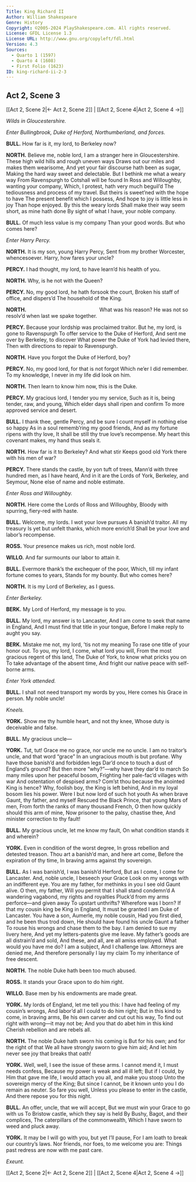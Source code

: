 ```yaml
---
Title: King Richard II
Author: William Shakespeare
Genre: History
Copyright: ©2005-2024 PlayShakespeare.com. All rights reserved.
License: GFDL License 1.3
License URL: http://www.gnu.org/copyleft/fdl.html
Version: 4.3
Sources:
  - Quarto 1 (1597)
  - Quarto 4 (1608)
  - First Folio (1623)
ID: king-richard-ii-2-3
---
```


## Act 2, Scene 3
[[Act 2, Scene 2|← Act 2, Scene 2]] | [[Act 2, Scene 4|Act 2, Scene 4 →]]

*Wilds in Gloucestershire.*

*Enter Bullingbrook, Duke of Herford, Northumberland, and forces.*

**BULL.**
How far is it, my lord, to Berkeley now?

**NORTH.**
Believe me, noble lord,
I am a stranger here in Gloucestershire.
These high wild hills and rough uneven ways
Draws out our miles and makes them wearisome,
And yet your fair discourse hath been as sugar,
Making the hard way sweet and delectable.
But I bethink me what a weary way
From Ravenspurgh to Cotshall will be found
In Ross and Willoughby, wanting your company,
Which, I protest, hath very much beguil’d
The tediousness and process of my travel.
But theirs is sweet’ned with the hope to have
The present benefit which I possess,
And hope to joy is little less in joy
Than hope enjoyed. By this the weary lords
Shall make their way seem short, as mine hath done
By sight of what I have, your noble company.

**BULL.**
Of much less value is my company
Than your good words. But who comes here?

*Enter Harry Percy.*

**NORTH.**
It is my son, young Harry Percy,
Sent from my brother Worcester, whencesoever.
Harry, how fares your uncle?

**PERCY.**
I had thought, my lord, to have learn’d his health of you.

**NORTH.**
Why, is he not with the Queen?

**PERCY.**
No, my good lord, he hath forsook the court,
Broken his staff of office, and dispers’d
The household of the King.

**NORTH.**
              What was his reason?
He was not so resolv’d when last we spake together.

**PERCY.**
Because your lordship was proclaimed traitor.
But he, my lord, is gone to Ravenspurgh
To offer service to the Duke of Herford,
And sent me over by Berkeley, to discover
What power the Duke of York had levied there,
Then with directions to repair to Ravenspurgh.

**NORTH.**
Have you forgot the Duke of Herford, boy?

**PERCY.**
No, my good lord, for that is not forgot
Which ne’er I did remember. To my knowledge,
I never in my life did look on him.

**NORTH.**
Then learn to know him now, this is the Duke.

**PERCY.**
My gracious lord, I tender you my service,
Such as it is, being tender, raw, and young,
Which elder days shall ripen and confirm
To more approved service and desert.

**BULL.**
I thank thee, gentle Percy, and be sure
I count myself in nothing else so happy
As in a soul rememb’ring my good friends,
And as my fortune ripens with thy love,
It shall be still thy true love’s recompense.
My heart this covenant makes, my hand thus seals it.

**NORTH.**
How far is it to Berkeley? And what stir
Keeps good old York there with his men of war?

**PERCY.**
There stands the castle, by yon tuft of trees,
Mann’d with three hundred men, as I have heard,
And in it are the Lords of York, Berkeley, and Seymour,
None else of name and noble estimate.

*Enter Ross and Willoughby.*

**NORTH.**
Here come the Lords of Ross and Willoughby,
Bloody with spurring, fiery-red with haste.

**BULL.**
Welcome, my lords. I wot your love pursues
A banish’d traitor. All my treasury
Is yet but unfelt thanks, which more enrich’d
Shall be your love and labor’s recompense.

**ROSS.**
Your presence makes us rich, most noble lord.

**WILLO.**
And far surmounts our labor to attain it.

**BULL.**
Evermore thank’s the exchequer of the poor,
Which, till my infant fortune comes to years,
Stands for my bounty. But who comes here?

**NORTH.**
It is my Lord of Berkeley, as I guess.

*Enter Berkeley.*

**BERK.**
My Lord of Herford, my message is to you.

**BULL.**
My lord, my answer is to Lancaster,
And I am come to seek that name in England,
And I must find that title in your tongue,
Before I make reply to aught you say.

**BERK.**
Mistake me not, my lord, ’tis not my meaning
To rase one title of your honor out.
To you, my lord, I come, what lord you will,
From the most gracious regent of this land,
The Duke of York, to know what pricks you on
To take advantage of the absent time,
And fright our native peace with self-borne arms.

*Enter York attended.*

**BULL.**
I shall not need transport my words by you,
Here comes his Grace in person. My noble uncle!

*Kneels.*

**YORK.**
Show me thy humble heart, and not thy knee,
Whose duty is deceivable and false.

**BULL.**
My gracious uncle⁠—

**YORK.**
Tut, tut!
Grace me no grace, nor uncle me no uncle.
I am no traitor’s uncle, and that word “grace”
In an ungracious mouth is but profane.
Why have those banish’d and forbidden legs
Dar’d once to touch a dust of England’s ground?
But then more “why?”—why have they dar’d to march
So many miles upon her peaceful bosom,
Frighting her pale-fac’d villages with war
And ostentation of despised arms?
Com’st thou because the anointed King is hence?
Why, foolish boy, the King is left behind,
And in my loyal bosom lies his power.
Were I but now lord of such hot youth
As when brave Gaunt, thy father, and myself
Rescued the Black Prince, that young Mars of men,
From forth the ranks of many thousand French,
O then how quickly should this arm of mine,
Now prisoner to the palsy, chastise thee,
And minister correction to thy fault!

**BULL.**
My gracious uncle, let me know my fault,
On what condition stands it and wherein?

**YORK.**
Even in condition of the worst degree,
In gross rebellion and detested treason.
Thou art a banish’d man, and here art come,
Before the expiration of thy time,
In braving arms against thy sovereign.

**BULL.**
As I was banish’d, I was banish’d Herford,
But as I come, I come for Lancaster.
And, noble uncle, I beseech your Grace
Look on my wrongs with an indifferent eye.
You are my father, for methinks in you
I see old Gaunt alive. O then, my father,
Will you permit that I shall stand condemn’d
A wandering vagabond, my rights and royalties
Pluck’d from my arms perforce—and given away
To upstart unthrifts? Wherefore was I born?
If that my cousin king be King in England,
It must be granted I am Duke of Lancaster.
You have a son, Aumerle, my noble cousin,
Had you first died, and he been thus trod down,
He should have found his uncle Gaunt a father
To rouse his wrongs and chase them to the bay.
I am denied to sue my livery here,
And yet my letters-patents give me leave.
My father’s goods are all distrain’d and sold,
And these, and all, are all amiss employed.
What would you have me do? I am a subject,
And I challenge law. Attorneys are denied me,
And therefore personally I lay my claim
To my inheritance of free descent.

**NORTH.**
The noble Duke hath been too much abused.

**ROSS.**
It stands your Grace upon to do him right.

**WILLO.**
Base men by his endowments are made great.

**YORK.**
My lords of England, let me tell you this:
I have had feeling of my cousin’s wrongs,
And labor’d all I could to do him right;
But in this kind to come, in braving arms,
Be his own carver and cut out his way,
To find out right with wrong—it may not be;
And you that do abet him in this kind
Cherish rebellion and are rebels all.

**NORTH.**
The noble Duke hath sworn his coming is
But for his own; and for the right of that
We all have strongly sworn to give him aid;
And let him never see joy that breaks that oath!

**YORK.**
Well, well, I see the issue of these arms.
I cannot mend it, I must needs confess,
Because my power is weak and all ill left;
But if I could, by Him that gave me life,
I would attach you all, and make you stoop
Unto the sovereign mercy of the King;
But since I cannot, be it known unto you
I do remain as neuter. So fare you well,
Unless you please to enter in the castle,
And there repose you for this night.

**BULL.**
An offer, uncle, that we will accept,
But we must win your Grace to go with us
To Bristow castle, which they say is held
By Bushy, Bagot, and their complices,
The caterpillars of the commonwealth,
Which I have sworn to weed and pluck away.

**YORK.**
It may be I will go with you, but yet I’ll pause,
For I am loath to break our country’s laws.
Nor friends, nor foes, to me welcome you are:
Things past redress are now with me past care.

*Exeunt.*

[[Act 2, Scene 2|← Act 2, Scene 2]] | [[Act 2, Scene 4|Act 2, Scene 4 →]]